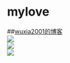# mylove
##[wuxia2001的博客](log.csdn.net/wuxia2001 "wuxia2001的博客") <br>
![](https://github.com/wuxia2001/mylove/blob/master/confin_last.gif)  
![](https://github.com/wuxia2001/mylove/blob/master/one_last.gif)  
![](https://github.com/wuxia2001/mylove/blob/master/two_last.gif)  
